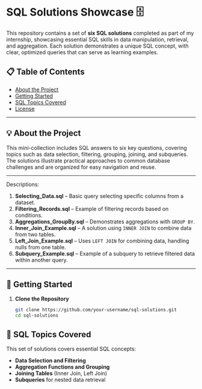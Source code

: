 # SQL Solutions Showcase 🗄️

This repository contains a set of **six SQL solutions** completed as part of my internship, showcasing essential SQL skills in data manipulation, retrieval, and aggregation. Each solution demonstrates a unique SQL concept, with clear, optimized queries that can serve as learning examples.

## 📋 Table of Contents
- [About the Project](#about-the-project)
- [Getting Started](#getting-started)
- [SQL Topics Covered](#sql-topics-covered)
- [License](#license)

---

## 💡 About the Project

This mini-collection includes SQL answers to six key questions, covering topics such as data selection, filtering, grouping, joining, and subqueries. The solutions illustrate practical approaches to common database challenges and are organized for easy navigation and reuse.

---

Descriptions:
1. **Selecting_Data.sql** – Basic query selecting specific columns from a dataset.
2. **Filtering_Records.sql** – Example of filtering records based on conditions.
3. **Aggregations_GroupBy.sql** – Demonstrates aggregations with `GROUP BY`.
4. **Inner_Join_Example.sql** – A solution using `INNER JOIN` to combine data from two tables.
5. **Left_Join_Example.sql** – Uses `LEFT JOIN` for combining data, handling nulls from one table.
6. **Subquery_Example.sql** – Example of a subquery to retrieve filtered data within another query.

---

## 🚀 Getting Started

1. **Clone the Repository**
   ```bash
   git clone https://github.com/your-username/sql-solutions.git
   cd sql-solutions

## 🧠 SQL Topics Covered

This set of solutions covers essential SQL concepts:

- **Data Selection and Filtering**
- **Aggregation Functions and Grouping**
- **Joining Tables** (Inner Join, Left Join)
- **Subqueries** for nested data retrieval


